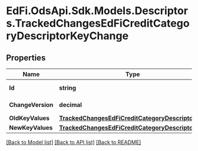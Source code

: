 # EdFi.OdsApi.Sdk.Models.Descriptors.TrackedChangesEdFiCreditCategoryDescriptorKeyChange

## Properties

Name | Type | Description | Notes
------------ | ------------- | ------------- | -------------
**Id** | **string** | Resource identifier | [optional] 
**ChangeVersion** | **decimal** | Change version | [optional] 
**OldKeyValues** | [**TrackedChangesEdFiCreditCategoryDescriptorKey**](TrackedChangesEdFiCreditCategoryDescriptorKey.md) |  | [optional] 
**NewKeyValues** | [**TrackedChangesEdFiCreditCategoryDescriptorKey**](TrackedChangesEdFiCreditCategoryDescriptorKey.md) |  | [optional] 

[[Back to Model list]](../README.md#documentation-for-models) [[Back to API list]](../README.md#documentation-for-api-endpoints) [[Back to README]](../README.md)

